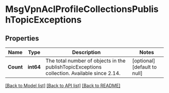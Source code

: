 # MsgVpnAclProfileCollectionsPublishTopicExceptions

## Properties
Name | Type | Description | Notes
------------ | ------------- | ------------- | -------------
**Count** | **int64** | The total number of objects in the publishTopicExceptions collection. Available since 2.14. | [optional] [default to null]

[[Back to Model list]](../README.md#documentation-for-models) [[Back to API list]](../README.md#documentation-for-api-endpoints) [[Back to README]](../README.md)

